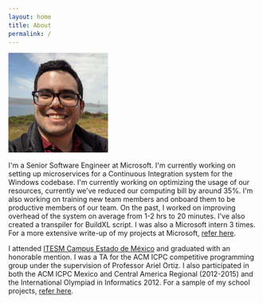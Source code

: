 ```yaml
---
layout: home
title: About
permalink: /
---
```


<!--- TODO: Report a bug to the Jekyll team and make sure you can add markdown images --->
<img src="/assets/images/profile_picture.jpg" altText="Profile picture" width="200" height="200"/>

I'm a Senior Software Engineer at Microsoft. I'm currently working on setting up microservices for a Continuous Integration system for the Windows codebase. I'm currently working on optimizing the usage of our resources, currently we've reduced our computing bill by around 35%. I'm also working on training new team members and onboard them to be productive members of our team. On the past, I worked on improving overhead of the system on average from 1-2 hrs to 20 minutes. I've also created a transpiler for BuildXL script. I was also a Microsoft intern 3 times. For a more extensive write-up of my projects at Microsoft, [refer here](/work_experience).

I attended [ITESM Campus Estado de México](https://tec.mx/es/estado-de-mexico) and graduated with an honorable mention. I was a TA for the ACM ICPC competitive programming group under the supervision of Professor Ariel Ortiz. I also participated in both the ACM ICPC Mexico and Central America Regional (2012-2015) and the International Olympiad in Informatics 2012. For a sample of my school projects, [refer here](/school_projects).
